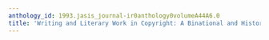 ```yaml
---
anthology_id: 1993.jasis_journal-ir0anthology0volumeA44A6.0
title: 'Writing and Literary Work in Copyright: A Binational and Historical Analysis'
---
```

